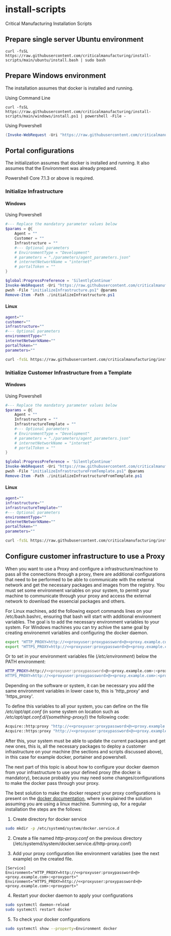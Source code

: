 # install-scripts
Critical Manufacturing Installation Scripts

## Prepare single server Ubuntu environment

```
curl -fsSL https://raw.githubusercontent.com/criticalmanufacturing/install-scripts/main/ubuntu/install.bash | sudo bash
```

## Prepare Windows environment

The installation assumes that docker is installed and running.

Using Command Line

```
curl -fsSL https://raw.githubusercontent.com/criticalmanufacturing/install-scripts/main/windows/install.ps1 | powershell -File -
```
Using Powershell

```powershell
(Invoke-WebRequest -Uri "https://raw.githubusercontent.com/criticalmanufacturing/install-scripts/main/windows/install.ps1").Content | powershell -File -
```

## Portal configurations

The initialization assumes that docker is installed and running.
It also assumes that the Environment was already prepared.

Powershell Core 7.1.3 or above is required.

### Initialize Infrastructure

#### Windows

Using Powershell

```powershell
#--- Replace the mandatory parameter values below
$params = @{
    Agent = ""
    Customer = ""
    Infrastructure = ""
    #--- Optional parameters
    # EnvironmentType = "Development"
    # parameters = "./parameters/agent_parameters.json"
    # internetNetworkName = "internet"
    # portalToken = ""
}

$global:ProgressPreference = 'SilentlyContinue'
Invoke-WebRequest -Uri "https://raw.githubusercontent.com/criticalmanufacturing/install-scripts/main/windows/portal/initializeInfrastructure.ps1" -OutFile "./initializeInfrastructure.ps1"
pwsh -File "initializeInfrastructure.ps1" @params
Remove-Item -Path ./initializeInfrastructure.ps1
```
#### Linux

```bash
agent=""
customer=""
infrastructure=""
#--- Optional parameters
environmentType=""
internetNetworkName=""
portalToken=""
parameters=""

curl -fsSL https://raw.githubusercontent.com/criticalmanufacturing/install-scripts/main/ubuntu/portal/initializeInfrastructure.bash | sudo bash -s -- --agent "$agent" --customer "$customer" --infrastructure "$infrastructure" --environmentType "$environmentType" --internetNetworkName "$internetNetworkName" --portalToken "$portalToken" --parameters "$parameters"
```

### Initialize Customer Infrastructure from a Template
#### Windows

Using Powershell

```powershell
#--- Replace the mandatory parameter values below
$params = @{
    Agent = ""
    Infrastructure = ""
    InfrastructureTemplate = ""
    #--- Optional parameters
    # EnvironmentType = "Development"
    # parameters = "./parameters/agent_parameters.json"
    # internetNetworkName = "internet"
    # portalToken = ""
}

$global:ProgressPreference = 'SilentlyContinue'
Invoke-WebRequest -Uri "https://raw.githubusercontent.com/criticalmanufacturing/install-scripts/main/windows/portal/initializeInfrastructureFromTemplate.ps1" -OutFile "./initializeInfrastructureFromTemplate.ps1"
pwsh -File "initializeInfrastructureFromTemplate.ps1" @params
Remove-Item -Path ./initializeInfrastructureFromTemplate.ps1
```
#### Linux


```bash
agent=""
infrastructure=""
infrastructureTemplate=""
#--- Optional parameters
environmentType=""
internetNetworkName=""
portalToken=""
parameters=""

curl -fsSL https://raw.githubusercontent.com/criticalmanufacturing/install-scripts/main/ubuntu/portal/initializeInfrastructure.bash | sudo bash -s -- --agent "$agent" --infrastructure "$infrastructure" --infrastructureTemplate "$infrastructureTemplate" --environmentType "$environmentType" --internetNetworkName "$internetNetworkName" --portalToken "$portalToken" --parameters "$parameters"
```


## Configure customer infrastructure to use a Proxy

When you want to use a Proxy and configure a infrastructure/machine to pass all the connections through a proxy, there are additional configurations that need to be performed to be able to communicate with the external network and get the necessary packages and images from the registry. You must set some environment variables on your system, to permit your machine to communicate through your proxy and access the external network to download the essencial packages and others.

For Linux machines, add the following export commands lines on your /etc/bash.bashrc, ensuring that bash will start with additional environment variables. The goal is to add the necessary environment variables to your system. For Windows machines you can try achive the same goal by creating environemnt variables and configuring the docker daemon.

```bash
export "HTTP_PROXY=http://<<proxyuser:proxypassword>@><proxy.example.com>:<proxyport>"
export "HTTPS_PROXY=http://<<proxyuser:proxypassword>@><proxy.example.com>:<proxyport>"
```

Or to set in your environment variables file (*/etc/environment*) below the PATH environment:

```bash
HTTP_PROXY=http://<<proxyuser:proxypassword>@><proxy.example.com>:<proxyport>
HTTPS_PROXY=http://<<proxyuser:proxypassword>@><proxy.example.com>:<proxyport>
```

Depending on the software or system, it can be necessary you add the same environment variables in lower case to, this is 'http_proxy' and 'https_proxy'.

To define this variables to all your system, you can define on the file */etc/apt/apt.conf* (in some system on location such as */etc/apt/apt.conf.d/{something-proxy}*) the following code:

```bash
Acquire::http:proxy "http://<<proxyuser:proxypassword>@><proxy.example.com>:<proxyport>/";
Acquire::https:proxy "http://<<proxyuser:proxypassword>@><proxy.example.com>:<proxyport>/";
```

After this, your system must be able to update the current packages and get new ones, this is, all the necessary packages to deploy a customer infrastructure on your machine (the sections and scripts discussed above), in this case for example docker, portainer and powershell. 

The next part of this topic is about how to configure your docker daemon from your infrastructure to use your defined proxy (the docker is mandatory), because probably you may need some changes/configurations to make the docker pass through your proxy. 

The best solution to make the docker respect your proxy configurations is present on the [docker documentation](https://docs.docker.com/config/daemon/systemd/#httphttps-proxy), where is explained the solution assuming you are using a linux machine. Summing up, for a regular installation the steps are the follows: 
1. Create directory for docker service 
```bash
sudo mkdir -p /etc/systemd/system/docker.service.d
```

2. Create a file named *http-proxy.conf* on the previous directory (/etc/systemd/system/docker.service.d/http-proxy.conf)

3. Add your proxy configuration like environment variables (see the next example) on the created file.
```docker
[Service]
Environment="HTTP_PROXY=http://<<proxyuser:proxypassword>@><proxy.example.com>:<proxyport>"
Environment="HTTPS_PROXY=http://<<proxyuser:proxypassword>@><proxy.example.com>:<proxyport>"
```

4. Restart your docker daemon to apply your configurations
```bash
sudo systemctl daemon-reload
sudo systemctl restart docker
```

5. To check your docker configurations
```bash
sudo systemctl show --property=Environment docker
```

